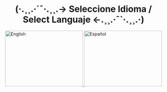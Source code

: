 # <h1 align="center">(·.¸¸.·´¯·.¸¸.-> Seleccione Idioma / Select Languaje <-.¸¸.·¯`·.¸¸.·)</h3>
<div align="left">
  <a href="README_en.md">
    <img src="https://media.istockphoto.com/id/1251660737/es/vector/bandera-del-reino-unido-ondeando-realista-union-jack.jpg?s=612x612&w=0&k=20&c=c8pRC34G_HobVR1EJSTVY1a9D35GDGNqf15aJ97xHo4=" alt="English" width="250" height="180">
  </a>
  <a href="README_es.md">
    <img src="https://img.freepik.com/fotos-premium/bandera-espana-ilustracion-3d-bandera-espanola-ondeando_2227-2339.jpg" alt="Español" width="250" height="180">
  </a>
</div>

